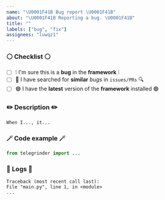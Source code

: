 ```yaml
---
name: "\U0001F41B Bug report \U0001F41B"
about: "\U0001F41B Reporting a bug. \U0001F41B"
title: ""
labels: ["bug", "fix"]
assignees: "luwqz1"
---
```


### ⚪️ Checklist ⚪️
* [ ] ❕ I'm sure this is a **bug** in the **framework** ❕
* [ ] 🔎 I have searched for **similar** *bugs* in `issues/PRs` 🔍
* [ ] 🟢 I have the **latest** version of the **framework** installed 🟢

### ✏️ Description ✏️
<!-- Describe the bug. -->
```
When I..., it...
```

### 🪄 Code example 🪄
<!--  Provide a minimal example. -->
```python
from telegrinder import ...
```

### 📝 Logs 📝
<!-- Provide logs/errors to review the issue. -->
```
Traceback (most recent call last):
File "main.py", line 1, in <module>
...
```
